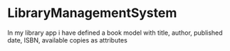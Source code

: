 # LibraryManagementSystem
In my library app i have defined a book model with title, author, published date, ISBN, available copies as attributes